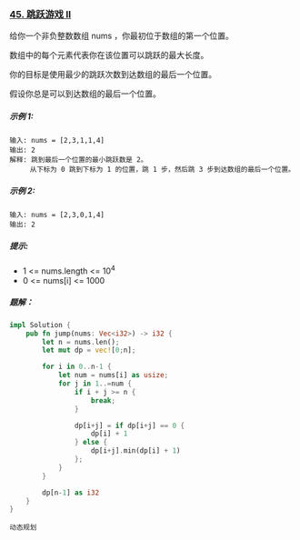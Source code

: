 ### [45. 跳跃游戏 II](https://leetcode.cn/problems/jump-game-ii/)

给你一个非负整数数组 nums ，你最初位于数组的第一个位置。

数组中的每个元素代表你在该位置可以跳跃的最大长度。

你的目标是使用最少的跳跃次数到达数组的最后一个位置。

假设你总是可以到达数组的最后一个位置。

##### 示例 1:
```
输入: nums = [2,3,1,1,4]
输出: 2
解释: 跳到最后一个位置的最小跳跃数是 2。
     从下标为 0 跳到下标为 1 的位置，跳 1 步，然后跳 3 步到达数组的最后一个位置。
```

##### 示例 2:
```
输入: nums = [2,3,0,1,4]
输出: 2
```

##### 提示:
- 1 <= nums.length <= 10<sup>4</sup>
- 0 <= nums[i] <= 1000

##### 题解：
```rust
impl Solution {
    pub fn jump(nums: Vec<i32>) -> i32 {
        let n = nums.len();
        let mut dp = vec![0;n];

        for i in 0..n-1 {
            let num = nums[i] as usize;
            for j in 1..=num {
                if i + j >= n {
                    break;
                }

                dp[i+j] = if dp[i+j] == 0 {
                    dp[i] + 1
                } else {
                    dp[i+j].min(dp[i] + 1)
                };
            }
        }

        dp[n-1] as i32
    }
}
```

`动态规划`
